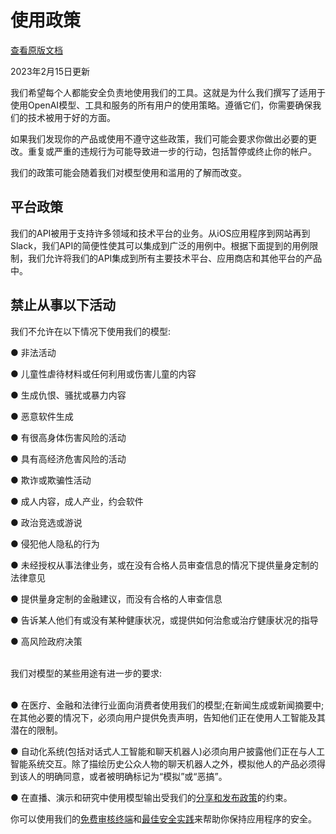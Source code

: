 # 使用政策
[查看原版文档](https://platform.openai.com/docs/usage-policies)

2023年2月15日更新

我们希望每个人都能安全负责地使用我们的工具。这就是为什么我们撰写了适用于使用OpenAI模型、工具和服务的所有用户的使用策略。遵循它们，你需要确保我们的技术被用于好的方面。

如果我们发现你的产品或使用不遵守这些政策，我们可能会要求你做出必要的更改。重复或严重的违规行为可能导致进一步的行动，包括暂停或终止你的帐户。

我们的政策可能会随着我们对模型使用和滥用的了解而改变。

## 平台政策

我们的API被用于支持许多领域和技术平台的业务。从iOS应用程序到网站再到Slack，我们API的简便性使其可以集成到广泛的用例中。根据下面提到的用例限制，我们允许将我们的API集成到所有主要技术平台、应用商店和其他平台的产品中。

## 禁止从事以下活动

我们不允许在以下情况下使用我们的模型:

● 非法活动

● 儿童性虐待材料或任何利用或伤害儿童的内容

● 生成仇恨、骚扰或暴力内容

● 恶意软件生成

● 有很高身体伤害风险的活动

● 具有高经济危害风险的活动

● 欺诈或欺骗性活动

● 成人内容，成人产业，约会软件

● 政治竞选或游说

● 侵犯他人隐私的行为

● 未经授权从事法律业务，或在没有合格人员审查信息的情况下提供量身定制的法律意见

● 提供量身定制的金融建议，而没有合格的人审查信息

● 告诉某人他们有或没有某种健康状况，或提供如何治愈或治疗健康状况的指导

● 高风险政府决策

<br/>
我们对模型的某些用途有进一步的要求:
<br><br/>

● 在医疗、金融和法律行业面向消费者使用我们的模型;在新闻生成或新闻摘要中;在其他必要的情况下，必须向用户提供免责声明，告知他们正在使用人工智能及其潜在的限制。

● 自动化系统(包括对话式人工智能和聊天机器人)必须向用户披露他们正在与人工智能系统交互。除了描绘历史公众人物的聊天机器人之外，模拟他人的产品必须得到该人的明确同意，或者被明确标记为“模拟”或“恶搞”。

● 在直播、演示和研究中使用模型输出受我们的[分享和发布政策](https://openai.com/api/policies/sharing-publication/)的约束。



你可以使用我们的[免费审核终端](https://platform.openai.com/docs/guides/moderation)和[最佳安全实践](https://platform.openai.com/docs/guides/safety-best-practices)来帮助你保持应用程序的安全。